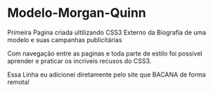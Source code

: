 # Modelo-Morgan-Quinn
 Primeira Pagina criada ultilizando CSS3 Externo da Biografia de uma modelo e suas campanhas publicitárias

Com navegação entre as paginas e toda parte de estilo foi possivel aprender e praticar os incriveis recusos do CSS3. 

Essa Linha eu adicionei diretamente pelo site que BACANA de forma remota!
